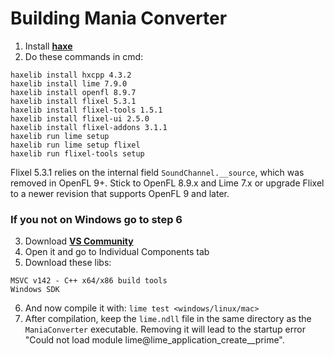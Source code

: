 # Building Mania Converter
1. Install [**haxe**](https://haxe.org)
2. Do these commands in cmd:
```
haxelib install hxcpp 4.3.2
haxelib install lime 7.9.0
haxelib install openfl 8.9.7
haxelib install flixel 5.3.1
haxelib install flixel-tools 1.5.1
haxelib install flixel-ui 2.5.0
haxelib install flixel-addons 3.1.1
haxelib run lime setup
haxelib run lime setup flixel
haxelib run flixel-tools setup
```
Flixel 5.3.1 relies on the internal field `SoundChannel.__source`,
which was removed in OpenFL 9+. Stick to OpenFL 8.9.x and Lime 7.x or
upgrade Flixel to a newer revision that supports OpenFL 9 and later.
### If you not on Windows go to step 6
3. Download [**VS Community**](https://visualstudio.microsoft.com/downloads/)
4. Open it and go to Individual Components tab
5. Download these libs:
```
MSVC v142 - C++ x64/x86 build tools
Windows SDK
```
6. And now compile it with: `lime test <windows/linux/mac>`
7. After compilation, keep the `lime.ndll` file in the same directory as the `ManiaConverter` executable. Removing it will lead to the startup error "Could not load module lime@lime_application_create__prime".
